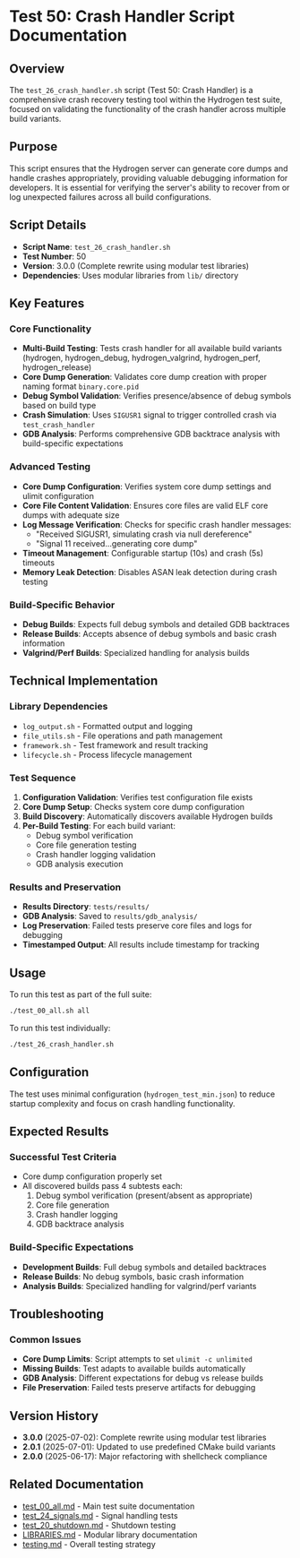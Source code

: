 # Test 50: Crash Handler Script Documentation

## Overview

The `test_26_crash_handler.sh` script (Test 50: Crash Handler) is a comprehensive crash recovery testing tool within the Hydrogen test suite, focused on validating the functionality of the crash handler across multiple build variants.

## Purpose

This script ensures that the Hydrogen server can generate core dumps and handle crashes appropriately, providing valuable debugging information for developers. It is essential for verifying the server's ability to recover from or log unexpected failures across all build configurations.

## Script Details

- **Script Name**: `test_26_crash_handler.sh`
- **Test Number**: 50
- **Version**: 3.0.0 (Complete rewrite using modular test libraries)
- **Dependencies**: Uses modular libraries from `lib/` directory

## Key Features

### Core Functionality

- **Multi-Build Testing**: Tests crash handler for all available build variants (hydrogen, hydrogen_debug, hydrogen_valgrind, hydrogen_perf, hydrogen_release)
- **Core Dump Generation**: Validates core dump creation with proper naming format `binary.core.pid`
- **Debug Symbol Validation**: Verifies presence/absence of debug symbols based on build type
- **Crash Simulation**: Uses `SIGUSR1` signal to trigger controlled crash via `test_crash_handler`
- **GDB Analysis**: Performs comprehensive GDB backtrace analysis with build-specific expectations

### Advanced Testing

- **Core Dump Configuration**: Verifies system core dump settings and ulimit configuration
- **Core File Content Validation**: Ensures core files are valid ELF core dumps with adequate size
- **Log Message Verification**: Checks for specific crash handler messages:
  - "Received SIGUSR1, simulating crash via null dereference"
  - "Signal 11 received...generating core dump"
- **Timeout Management**: Configurable startup (10s) and crash (5s) timeouts
- **Memory Leak Detection**: Disables ASAN leak detection during crash testing

### Build-Specific Behavior

- **Debug Builds**: Expects full debug symbols and detailed GDB backtraces
- **Release Builds**: Accepts absence of debug symbols and basic crash information
- **Valgrind/Perf Builds**: Specialized handling for analysis builds

## Technical Implementation

### Library Dependencies

- `log_output.sh` - Formatted output and logging
- `file_utils.sh` - File operations and path management
- `framework.sh` - Test framework and result tracking
- `lifecycle.sh` - Process lifecycle management

### Test Sequence

1. **Configuration Validation**: Verifies test configuration file exists
2. **Core Dump Setup**: Checks system core dump configuration
3. **Build Discovery**: Automatically discovers available Hydrogen builds
4. **Per-Build Testing**: For each build variant:
   - Debug symbol verification
   - Core file generation testing
   - Crash handler logging validation
   - GDB analysis execution

### Results and Preservation

- **Results Directory**: `tests/results/`
- **GDB Analysis**: Saved to `results/gdb_analysis/`
- **Log Preservation**: Failed tests preserve core files and logs for debugging
- **Timestamped Output**: All results include timestamp for tracking

## Usage

To run this test as part of the full suite:

```bash
./test_00_all.sh all
```

To run this test individually:

```bash
./test_26_crash_handler.sh
```

## Configuration

The test uses minimal configuration (`hydrogen_test_min.json`) to reduce startup complexity and focus on crash handling functionality.

## Expected Results

### Successful Test Criteria

- Core dump configuration properly set
- All discovered builds pass 4 subtests each:
  1. Debug symbol verification (present/absent as appropriate)
  2. Core file generation
  3. Crash handler logging
  4. GDB backtrace analysis

### Build-Specific Expectations

- **Development Builds**: Full debug symbols and detailed backtraces
- **Release Builds**: No debug symbols, basic crash information
- **Analysis Builds**: Specialized handling for valgrind/perf variants

## Troubleshooting

### Common Issues

- **Core Dump Limits**: Script attempts to set `ulimit -c unlimited`
- **Missing Builds**: Test adapts to available builds automatically
- **GDB Analysis**: Different expectations for debug vs release builds
- **File Preservation**: Failed tests preserve artifacts for debugging

## Version History

- **3.0.0** (2025-07-02): Complete rewrite using modular test libraries
- **2.0.1** (2025-07-01): Updated to use predefined CMake build variants
- **2.0.0** (2025-06-17): Major refactoring with shellcheck compliance

## Related Documentation

- [test_00_all.md](test_00_all.md) - Main test suite documentation
- [test_24_signals.md](test_24_signals.md) - Signal handling tests
- [test_20_shutdown.md](test_20_shutdown.md) - Shutdown testing
- [LIBRARIES.md](LIBRARIES.md) - Modular library documentation
- [testing.md](../../docs/testing.md) - Overall testing strategy
